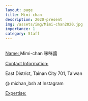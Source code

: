 ```yaml
---
layout: page
title: Mimi-chan
description: 2020-present
img: /assets/img/Mimi-chan2020.jpg
importance: 1
category: Staff
---
```


<div class="row">
    <div class="col-sm-4 mt-3 mt-md-0">
        <img class="img-fluid rounded z-depth-1" src="{{ '/assets/img/Mimi-chan2020.jpg' | relative_url }}" alt="" title="example image"/>
    </div>
</div>

<a href="#"> Name: </a> 
Mimi-chan 咪咪醬

<a href="#"> Contact Information: </a>

<p>East District, Tainan City 701, Taiwan</p>
@ michan_bsh at Instagram

<a href="#"> Expertise: </a>
